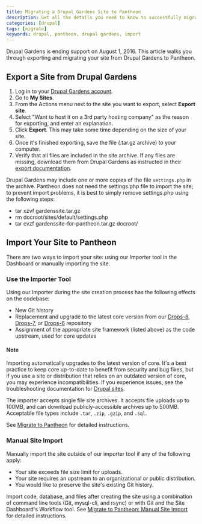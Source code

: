 ```yaml
---
title: Migrating a Drupal Gardens Site to Pantheon
description: Get all the details you need to know to successfully migrate your site away from Drupal Gardens.
categories: [drupal]
tags: [migrate]
keywords: drupal, pantheon, drupal gardens, import
---
```

Drupal Gardens is ending support on August 1, 2016. This article walks you through exporting and migrating your site from Drupal Gardens to Pantheon.

## Export a Site from Drupal Gardens

1. Log in to your [Drupal Gardens account](https://www.drupalgardens.com/user/login).
2. Go to **My Sites**.
3. From the Actions menu next to the site you want to export, select **Export site**.
4. Select "Want to host it on a 3rd party hosting company" as the reason for exporting, and enter an explanation.
5. Click **Export**. This may take some time depending on the size of your site.
6. Once it's finished exporting, save the file (.tar.gz archive) to your computer.
7. Verify that all files are included in the site archive. If any files are missing, download them from Drupal Gardens as instructed in their [export documentation](https://www.drupalgardens.com/documentation/site-export).

Drupal Gardens may include one or more copies of the file `settings.php` in the archive. Pantheon does not need the settings.php file to import the site; to prevent import problems, it is best to simply remove settings.php using the following steps:

- tar xzvf gardenssite.tar.gz 
- rm docroot/sites/default/settings.php 
- tar cvzf gardenssite-for-pantheon.tar.gz docroot/

## Import Your Site to Pantheon
There are two ways to import your site: using our Importer tool in the Dashboard or manually importing the site. 

### Use the Importer Tool
Using our Importer during the site creation process has the following effects on the codebase:

 - New Git history
 - Replacement and upgrade to the latest core version from our [Drops-8](https://github.com/pantheon-systems/drops-8), [Drops-7](https://github.com/pantheon-systems/drops-7), or [Drops-6](https://github.com/pantheon-systems/drops-6) repository
 - Assignment of the appropriate site framework (listed above) as the code upstream, used for core updates

<div class="alert alert-info" role="alert">
<h4>Note</h4>Importing automatically upgrades to the latest version of core. It's a best practice to keep core up-to-date to benefit from security and bug fixes, but if you use a site or distribution that relies on an outdated version of core, you may experience incompatibilities. If you experience issues, see the troubleshooting documentation for <a href="https://www.drupal.org/troubleshooting"> Drupal sites</a>.</div>

The importer accepts single file site archives. It accepts file uploads up to 100MB, and can download publicly-accessible archives up to 500MB. Acceptable file types include `.tar`, `.zip`, `.gzip`, and `.sql`.

See [Migrate to Pantheon](/docs/migrate/) for detailed instructions.

### Manual Site Import

Manually import the site outside of our importer tool if any of the following apply:

- Your site exceeds file size limit for uploads.
- Your site requires an upstream to an organizational or public distribution.
- You would like to preserve the site's existing Git history.

Import code, database, and files after creating the site using a combination of command line tools (Git, mysql-cli, and rsync) or with Git and the Site Dashboard's Workflow tool. See [Migrate to Pantheon: Manual Site Import](/docs/manual-import) for detailed instructions.
